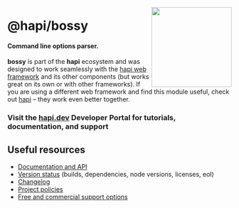 <a href="https://hapi.dev"><img src="https://raw.githubusercontent.com/hapijs/assets/master/images/family.png" width="180px" align="right" /></a>

# @hapi/bossy

#### Command line options parser.

**bossy** is part of the **hapi** ecosystem and was designed to work seamlessly with the [hapi web framework](https://hapi.dev) and its other components (but works great on its own or with other frameworks). If you are using a different web framework and find this module useful, check out [hapi](https://hapi.dev) – they work even better together.

### Visit the [hapi.dev](https://hapi.dev) Developer Portal for tutorials, documentation, and support

## Useful resources

- [Documentation and API](https://hapi.dev/family/bossy/)
- [Version status](https://hapi.dev/resources/status/#bossy) (builds, dependencies, node versions, licenses, eol)
- [Changelog](https://hapi.dev/family/bossy/changelog/)
- [Project policies](https://hapi.dev/policies/)
- [Free and commercial support options](https://hapi.dev/support/)
